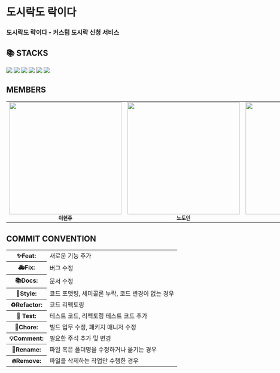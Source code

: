 <h1>도시락도 락이다</h1>
<h3>도시락도 락이다 - 커스텀 도시락 신청 서비스</h3>

## 📚 STACKS
<div>
  <img src="https://img.shields.io/badge/typescript-3178C6?style=for-the-badge&logo=typescript&logoColor=white"/>
  <img src="https://img.shields.io/badge/react.js-61DAFB?style=for-the-badge&logo=react&logoColor=black"/>
  <img src="https://img.shields.io/badge/zustand-433e38?style=for-the-badge&logo=zustand&logoColor=black"/>
  <img src="https://img.shields.io/badge/prettier-F7B93E?style=for-the-badge&logo=prettier&logoColor=black"/>
  <img src="https://img.shields.io/badge/eslint-4B32C3?style=for-the-badge&logo=eslint&logoColor=white"/>
  <img src="https://img.shields.io/badge/tailwind-06B6D4?style=for-the-badge&logo=tailwind Css&logoColor=white"/>
</div>

## MEMBERS
<table style="overflow: visible">
  <tbody>
    <tr>
      <td align="center"><a href="https://github.com/Yi-HyeonJu"><img src="https://avatars.githubusercontent.com/u/164320612?v=4" width="300px;" alt=""/><br /><sub><b>이현주</b></sub></a><br /></td>
      <td align="center"><a href="https://github.com/doin-N"><img src="https://avatars.githubusercontent.com/u/164306935?v=4" width="300px;" alt=""/><br /><sub><b>노도인</b></sub></a><br /></td>
      <td align="center"><a href="https://github.com/Supernova-428"><img src="https://avatars.githubusercontent.com/u/89819295?v=4" width="300px;" alt=""/><br /><sub><b>이요성</b></sub></a><br /></td>
      <td align="center"><a href="https://github.com/sobinibani"><img src="https://avatars.githubusercontent.com/u/135595326?v=4" width="300px;" alt=""/><br /><sub><b>홍소빈</b></sub></a><br /></td>
     <tr/>
  </tbody>
</table>

## COMMIT CONVENTION
<table style="overflow: visible">
  <tbody>
    <tr>
      <th align="center">✨Feat:</td>
      <td>새로운 기능 추가</td>
     <tr/>
    <tr>
      <th align="center">🚑Fix:</td>
      <td>버그 수정</td>
     <tr/>
    <tr>
      <th align="center">📚Docs:</td>
      <td>문서 수정</td>
     <tr/>
    <tr>
      <th align="center">💄Style:</td>
      <td>코드 포맷팅, 세미콜론 누락, 코드 변경이 없는 경우</td>
     <tr/>
    <tr>
      <th align="center">♻️Refactor:</td>
      <td>코드 리펙토링</td>
     <tr/>
    <tr>
      <th align="center">🧪 Test:</td>
      <td>테스트 코드, 리펙토링 테스트 코드 추가</td>
     <tr/>
    <tr>
      <th align="center">📰Chore:</td>
      <td>빌드 업무 수정, 패키지 매니저 수정</td>
     <tr/>
    <tr>
      <th align="center">💡Comment:</td>
      <td>필요한 주석 추가 및 변경</td>
     <tr/>
    <tr>
      <th align="center">🚚Rename:</td>
      <td>파일 혹은 폴더명을 수정하거나 옮기는 경우</td>
     <tr/>
    <tr>
      <th align="center">🔥Remove:</td>
      <td>파일을 삭제하는 작업만 수행한 경우</td>
     <tr/>
  </tbody>
</table>
